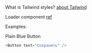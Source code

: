 What is Tailwind styles?
[about Tailwind](https://tailwindcss.com/docs/what-is-tailwind/)

Loader component 
[ref](https://www.npmjs.com/package/vue-button-spinner)

Examples:
 
 Plain Blue Button
```js
<Button text="Сохранить" />
```